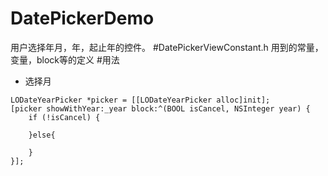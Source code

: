 # DatePickerDemo
用户选择年月，年，起止年的控件。
#DatePickerViewConstant.h
用到的常量，变量，block等的定义
#用法
- 选择月

```
LODateYearPicker *picker = [[LODateYearPicker alloc]init];
[picker showWithYear:_year block:^(BOOL isCancel, NSInteger year) {
    if (!isCancel) {
        
    }else{
    
    }
}];

```




